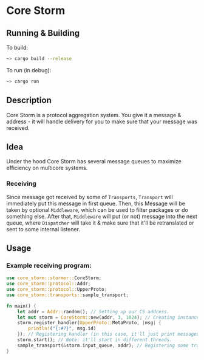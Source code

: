 # Core Storm

## Running & Building

To build: 

```bash
~> cargo build --release
```

To run (in debug): 

```bash
~> cargo run
```

## Description

Core Storm is a protocol aggregation system. You give it a message & address - it will handle delivery for you to make sure that your message was received.

## Idea

Under the hood Core Storm has several message queues to maximize efficiency on multicore systems.

### Receiving

Since message got received by some of `Transports`, `Transport` will immediately put this message in first queue. Then, this Message will be taken by optional `Middleware`, which can be used to filter packages or do something else. After that, `Middleware` will put (or not) message into the next queue, where `Dispatcher` will take it & make sure that it'll be retranslated or sent to some internal listener.

## Usage

### Example receiving program: 

``````rust
use core_storm::stormer::CoreStorm;
use core_storm::protocol::Addr;
use core_storm::protocol::UpperProto;
use core_storm::transports::sample_transport;

fn main() {
    let addr = Addr::random(); // Setting up our CS address.
    let mut storm = CoreStorm::new(addr, 3, 1024); // Creating instance of our daemon.
    storm.register_handler(UpperProto::MetaProto, |msg| {
        println!("{:#?}", msg.id)
    }); // Registering handler (in this case, it'll just print messages, which match `MetaProto` protocol)
    storm.start(); // Note: it'll start in different threads.
    sample_transport(&storm.input_queue, addr); // Registering some transport
}
``````

